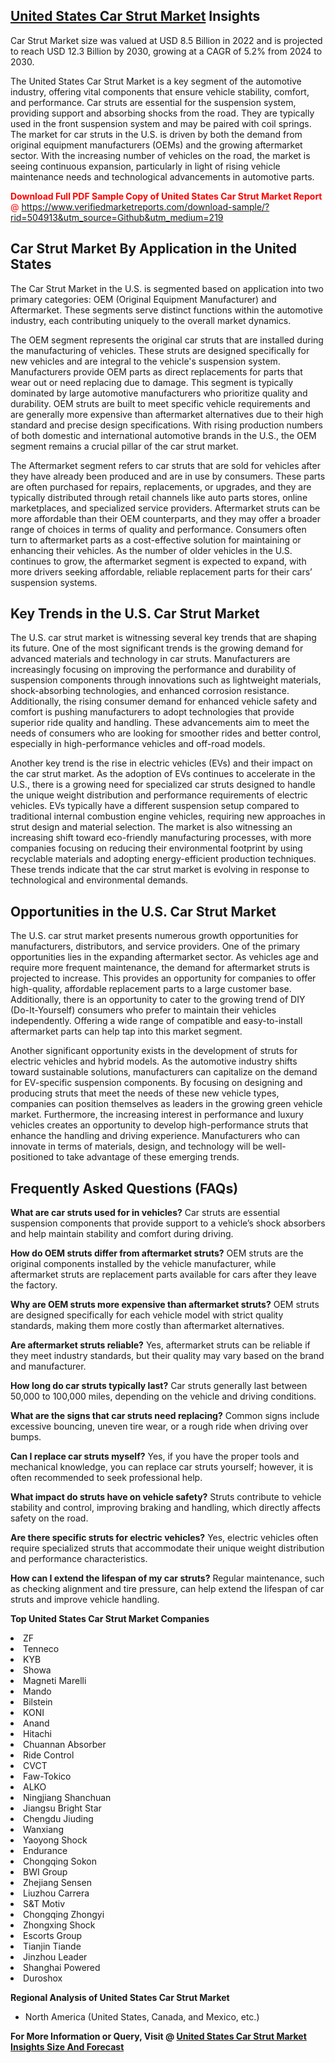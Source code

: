 <h2><a href="https://www.verifiedmarketreports.com/download-sample/?rid=504913&amp;utm_source=Github&amp;utm_medium=219" target="_blank">United States Car Strut Market</a> Insights</h2><p>Car Strut Market size was valued at USD 8.5 Billion in 2022 and is projected to reach USD 12.3 Billion by 2030, growing at a CAGR of 5.2% from 2024 to 2030.</p><p> <p>The United States Car Strut Market is a key segment of the automotive industry, offering vital components that ensure vehicle stability, comfort, and performance. Car struts are essential for the suspension system, providing support and absorbing shocks from the road. They are typically used in the front suspension system and may be paired with coil springs. The market for car struts in the U.S. is driven by both the demand from original equipment manufacturers (OEMs) and the growing aftermarket sector. With the increasing number of vehicles on the road, the market is seeing continuous expansion, particularly in light of rising vehicle maintenance needs and technological advancements in automotive parts. <p><span class=""><span style="color: #ff0000;"><strong>Download Full PDF Sample Copy of United States Car Strut Market Report</strong> @ </span><a href="https://www.verifiedmarketreports.com/download-sample/?rid=504913&amp;utm_source=Github&amp;utm_medium=219" target="_blank">https://www.verifiedmarketreports.com/download-sample/?rid=504913&amp;utm_source=Github&amp;utm_medium=219</a></span></p></p> <h2>Car Strut Market By Application in the United States</h2> <p>The Car Strut Market in the U.S. is segmented based on application into two primary categories: OEM (Original Equipment Manufacturer) and Aftermarket. These segments serve distinct functions within the automotive industry, each contributing uniquely to the overall market dynamics.</p> <p>The OEM segment represents the original car struts that are installed during the manufacturing of vehicles. These struts are designed specifically for new vehicles and are integral to the vehicle's suspension system. Manufacturers provide OEM parts as direct replacements for parts that wear out or need replacing due to damage. This segment is typically dominated by large automotive manufacturers who prioritize quality and durability. OEM struts are built to meet specific vehicle requirements and are generally more expensive than aftermarket alternatives due to their high standard and precise design specifications. With rising production numbers of both domestic and international automotive brands in the U.S., the OEM segment remains a crucial pillar of the car strut market.</p> <p>The Aftermarket segment refers to car struts that are sold for vehicles after they have already been produced and are in use by consumers. These parts are often purchased for repairs, replacements, or upgrades, and they are typically distributed through retail channels like auto parts stores, online marketplaces, and specialized service providers. Aftermarket struts can be more affordable than their OEM counterparts, and they may offer a broader range of choices in terms of quality and performance. Consumers often turn to aftermarket parts as a cost-effective solution for maintaining or enhancing their vehicles. As the number of older vehicles in the U.S. continues to grow, the aftermarket segment is expected to expand, with more drivers seeking affordable, reliable replacement parts for their cars’ suspension systems.</p> <h2>Key Trends in the U.S. Car Strut Market</h2> <p>The U.S. car strut market is witnessing several key trends that are shaping its future. One of the most significant trends is the growing demand for advanced materials and technology in car struts. Manufacturers are increasingly focusing on improving the performance and durability of suspension components through innovations such as lightweight materials, shock-absorbing technologies, and enhanced corrosion resistance. Additionally, the rising consumer demand for enhanced vehicle safety and comfort is pushing manufacturers to adopt technologies that provide superior ride quality and handling. These advancements aim to meet the needs of consumers who are looking for smoother rides and better control, especially in high-performance vehicles and off-road models.</p> <p>Another key trend is the rise in electric vehicles (EVs) and their impact on the car strut market. As the adoption of EVs continues to accelerate in the U.S., there is a growing need for specialized car struts designed to handle the unique weight distribution and performance requirements of electric vehicles. EVs typically have a different suspension setup compared to traditional internal combustion engine vehicles, requiring new approaches in strut design and material selection. The market is also witnessing an increasing shift toward eco-friendly manufacturing processes, with more companies focusing on reducing their environmental footprint by using recyclable materials and adopting energy-efficient production techniques. These trends indicate that the car strut market is evolving in response to technological and environmental demands.</p> <h2>Opportunities in the U.S. Car Strut Market</h2> <p>The U.S. car strut market presents numerous growth opportunities for manufacturers, distributors, and service providers. One of the primary opportunities lies in the expanding aftermarket sector. As vehicles age and require more frequent maintenance, the demand for aftermarket struts is projected to increase. This provides an opportunity for companies to offer high-quality, affordable replacement parts to a large customer base. Additionally, there is an opportunity to cater to the growing trend of DIY (Do-It-Yourself) consumers who prefer to maintain their vehicles independently. Offering a wide range of compatible and easy-to-install aftermarket parts can help tap into this market segment.</p> <p>Another significant opportunity exists in the development of struts for electric vehicles and hybrid models. As the automotive industry shifts toward sustainable solutions, manufacturers can capitalize on the demand for EV-specific suspension components. By focusing on designing and producing struts that meet the needs of these new vehicle types, companies can position themselves as leaders in the growing green vehicle market. Furthermore, the increasing interest in performance and luxury vehicles creates an opportunity to develop high-performance struts that enhance the handling and driving experience. Manufacturers who can innovate in terms of materials, design, and technology will be well-positioned to take advantage of these emerging trends.</p> <h2>Frequently Asked Questions (FAQs)</h2> <p><strong>What are car struts used for in vehicles?</strong> Car struts are essential suspension components that provide support to a vehicle’s shock absorbers and help maintain stability and comfort during driving.</p> <p><strong>How do OEM struts differ from aftermarket struts?</strong> OEM struts are the original components installed by the vehicle manufacturer, while aftermarket struts are replacement parts available for cars after they leave the factory.</p> <p><strong>Why are OEM struts more expensive than aftermarket struts?</strong> OEM struts are designed specifically for each vehicle model with strict quality standards, making them more costly than aftermarket alternatives.</p> <p><strong>Are aftermarket struts reliable?</strong> Yes, aftermarket struts can be reliable if they meet industry standards, but their quality may vary based on the brand and manufacturer.</p> <p><strong>How long do car struts typically last?</strong> Car struts generally last between 50,000 to 100,000 miles, depending on the vehicle and driving conditions.</p> <p><strong>What are the signs that car struts need replacing?</strong> Common signs include excessive bouncing, uneven tire wear, or a rough ride when driving over bumps.</p> <p><strong>Can I replace car struts myself?</strong> Yes, if you have the proper tools and mechanical knowledge, you can replace car struts yourself; however, it is often recommended to seek professional help.</p> <p><strong>What impact do struts have on vehicle safety?</strong> Struts contribute to vehicle stability and control, improving braking and handling, which directly affects safety on the road.</p> <p><strong>Are there specific struts for electric vehicles?</strong> Yes, electric vehicles often require specialized struts that accommodate their unique weight distribution and performance characteristics.</p> <p><strong>How can I extend the lifespan of my car struts?</strong> Regular maintenance, such as checking alignment and tire pressure, can help extend the lifespan of car struts and improve vehicle handling.</p> </p><p><strong>Top United States Car Strut Market Companies</strong></p><div data-test-id=""><p><li>ZF</li><li> Tenneco</li><li> KYB</li><li> Showa</li><li> Magneti Marelli</li><li> Mando</li><li> Bilstein</li><li> KONI</li><li> Anand</li><li> Hitachi</li><li> Chuannan Absorber</li><li> Ride Control</li><li> CVCT</li><li> Faw-Tokico</li><li> ALKO</li><li> Ningjiang Shanchuan</li><li> Jiangsu Bright Star</li><li> Chengdu Jiuding</li><li> Wanxiang</li><li> Yaoyong Shock</li><li> Endurance</li><li> Chongqing Sokon</li><li> BWI Group</li><li> Zhejiang Sensen</li><li> Liuzhou Carrera</li><li> S&T Motiv</li><li> Chongqing Zhongyi</li><li> Zhongxing Shock</li><li> Escorts Group</li><li> Tianjin Tiande</li><li> Jinzhou Leader</li><li> Shanghai Powered</li><li> Duroshox</li></p><div><strong>Regional Analysis of&nbsp;United States Car Strut Market</strong></div><ul><li dir="ltr"><p dir="ltr">North America&nbsp;(United States, Canada, and Mexico, etc.)</p></li></ul><p><strong>For More Information or Query, Visit @&nbsp;</strong><strong><a href="https://www.verifiedmarketreports.com/product/car-strut-market-size-and-forecast/?utm_source=Github&amp;utm_medium=219" target="_blank">United States Car Strut Market Insights Size And Forecast</a></strong></p></div>
